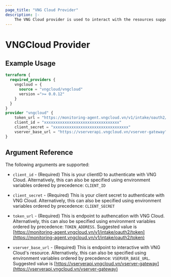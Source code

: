 ```yaml
---
page_title: "VNG Cloud Provider"
description: |-
    The VNG Cloud provider is used to interact with the resources supported by VNG Cloud. The provider needs to be configured with the clientID and client secret before it can be used.
---
```


# VNGCloud Provider



## Example Usage

```terraform
terraform {
  required_providers {
    vngcloud = {
      source = "vngcloud/vngcloud"
      version =">= 0.0.12"
    }
  }
}
provider "vngcloud" {
    token_url = "https://monitoring-agent.vngcloud.vn/v1/intake/oauth2/token"
    client_id = "xxxxxxxxxxxxxxxxxxxxxxxxxxxxxxxxx"
    client_secret = "xxxxxxxxxxxxxxxxxxxxxxxxxxxxxxxxx"
    vserver_base_url = "https://vserverapi.vngcloud.vn/vserver-gateway"
}
```
## Argument Reference

The following arguments are supported:

* `client_id` - (Required) This is your clientID to authenticate with VNG Cloud.  Alternatively, this can also be specified using environment variables ordered by precedence: `CLIENT_ID`

* `client_secret` - (Required) This is your client secret to authenticate with VNG Cloud.  Alternatively, this can also be specified using environment variables ordered by precedence: `CLIENT_SECRET`

* `token_url` - (Required) This is endpoint to authencation with VNG Cloud. Alternatively, this can also be specified using environment variables ordered by precedence: `TOKEN_ADDRESS`. Suggested value is [https://monitoring-agent.vngcloud.vn/v1/intake/oauth2/token](https://monitoring-agent.vngcloud.vn/v1/intake/oauth2/token)
  
* `vserver_base_url` - (Required) This is endpoint to interactive with VNG Cloud's resource. Alternatively, this can also be specified using environment variables ordered by precedence: `VSERVER_BASE_URL`. Suggested value is [https://vserverapi.vngcloud.vn/vserver-gateway](https://vserverapi.vngcloud.vn/vserver-gateway)
